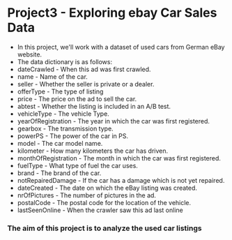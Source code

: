 # Project3 - Exploring ebay Car Sales Data
 - In this project, we'll work with a dataset of used cars from German eBay website.
 - The data dictionary is as follows:
  - dateCrawled - When this ad was first crawled.
  - name - Name of the car.
  - seller - Whether the seller is private or a dealer.
  - offerType - The type of listing
   - price - The price on the ad to sell the car.
  - abtest - Whether the listing is included in an A/B test.
  - vehicleType - The vehicle Type.
  - yearOfRegistration - The year in which the car was first registered.
  - gearbox - The transmission type.
  - powerPS - The power of the car in PS.
  - model - The car model name.
  - kilometer - How many kilometers the car has driven.
  - monthOfRegistration - The month in which the car was first registered.
  - fuelType - What type of fuel the car uses.
  - brand - The brand of the car.
  - notRepairedDamage - If the car has a damage which is not yet repaired.
  - dateCreated - The date on which the eBay listing was created.
  - nrOfPictures - The number of pictures in the ad.
  - postalCode - The postal code for the location of the vehicle.
  - lastSeenOnline - When the crawler saw this ad last online
 
 ### The aim of this project is to analyze the used car listings

